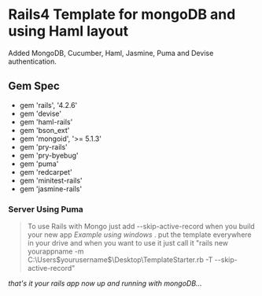 # Rails4 Template for mongoDB and using Haml layout

Added MongoDB, Cucumber, Haml, Jasmine, Puma and Devise authentication.

## Gem Spec ##

* gem 'rails', '4.2.6'
* gem 'devise'
* gem 'haml-rails'
* gem 'bson_ext'
* gem 'mongoid', '>= 5.1.3'
* gem 'pry-rails'
* gem 'pry-byebug'
* gem 'puma'
* gem 'redcarpet'
* gem 'minitest-rails'
* gem 'jasmine-rails'

### Server Using Puma  ###

> To use Rails with Mongo just add --skip-active-record when you build your new app
> *Example using windows*
> . put the template everywhere in your drive and when you want to use it just call it
> "rails new yourappname -m C:\Users\$yourusername$\Desktop\TemplateStarter.rb -T --skip-active-record"

*that's it your rails app now up and running with mongoDB...*